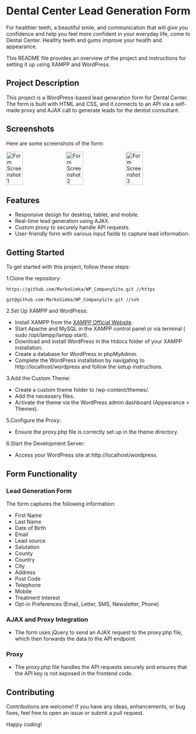 # Dental Center Lead Generation Form

For healthier teeth, a beautiful smile, and communication that will give you confidence and help you feel more confident in your everyday life, come to Dental Center. Healthy teeth and gums improve your health and appearance.

This README file provides an overview of the project and instructions for setting it up using XAMPP and WordPress.

##  Project Description

This project is a WordPress-based lead generation form for Dental Center. The form is built with HTML and CSS, and it connects to an API via a self-made proxy and AJAX call to generate leads for the dentist consultant.

## Screenshots

Here are some screenshots of the form:
<div style="display: flex; justify-content: flex-start; gap: 10px;">
    <img src="https://github.com/user-attachments/assets/95c7ceb9-9b2a-41e9-81ac-37f1eb8cace5" alt="Form Screenshot 1" style="width: 30%;">
    <img src="https://github.com/user-attachments/assets/bb35f31f-dd04-4bd0-80c8-e99d7ab72d18" alt="Form Screenshot 2" style="width: 30%;">
    <img src="https://github.com/user-attachments/assets/0e718ebf-00a2-4de3-bd59-e02bbe150bc8" alt="Form Screenshot 3" style="width: 30%;">  
</div>

##  Features
  *  Responsive design for desktop, tablet, and mobile.
  *  Real-time lead generation using AJAX.
  *  Custom proxy to securely handle API requests.
  *  User-friendly form with various input fields to capture lead information.

##  Getting Started

To get started with this project, follow these steps:

1.Clone the repository:

    https://github.com/MarkoSimka/WP_CompanySite.git //https

    git@github.com:MarkoSimka/WP_CompanySite.git //ssh

2.Set Up XAMPP and WordPress:
  * Install XAMPP from the [XAMPP Official Website](https://www.apachefriends.org/).
  * Start Apache and MySQL in the XAMPP control panel or via terminal ( sudo /opt/lampp/lampp start).
  * Download and install WordPress in the htdocs folder of your XAMPP installation.
  * Create a database for WordPress in phpMyAdmin.
  * Complete the WordPress installation by navigating to http://localhost/wordpress and follow the setup instructions.

3.Add the Custom Theme:
  *  Create a custom theme folder to /wp-content/themes/.
  *  Add the necessery files.
  *  Activate the theme via the WordPress admin dashboard (Appearance > Themes).

5.Configure the Proxy:
  *  Ensure the proxy.php file is correctly set up in the theme directory.  

6.Start the Development Server:
  *  Access your WordPress site at http://localhost/wordpress.


##  Form Functionality

###  Lead Generation Form
The form captures the following information:
  *  First Name
  *  Last Name
  *  Date of Birth
  *  Email
  *  Lead source
  *  Salutation
  *  County
  *  Country
  *  City
  *  Address
  *  Post Code
  *  Telephone
  *  Mobile
  *  Treatment Interest
  *  Opt-in Preferences (Email, Letter, SMS, Newsletter, Phone)

###  AJAX and Proxy Integration
  *  The form uses jQuery to send an AJAX request to the proxy.php file, which then forwards the data to the API endpoint.

###  Proxy
  *  The proxy.php file handles the API requests securely and ensures that the API key is not exposed in the frontend code.

##  Contributing
Contributions are welcome! If you have any ideas, enhancements, or bug fixes, feel free to open an issue or submit a pull request.

Happy coding!
